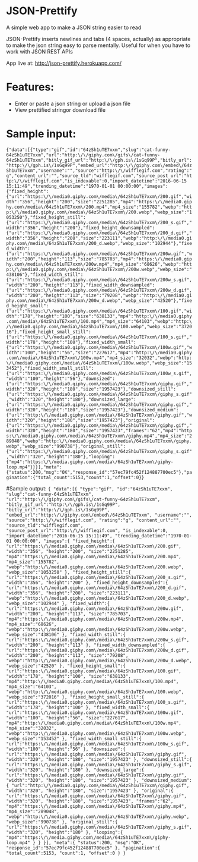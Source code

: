 # JSON-Prettify
A simple web app to make a JSON string easier to read

JSON-Prettify inserts newlines and tabs (4 spaces, actually) as appropriate to make the json string easy to parse mentally.
Useful for when you have to work with JSON REST APIs

App live at: http://json-prettify.herokuapp.com/

# Features:
* Enter or paste a json string or upload a json file
* View prettified stringor download file

# Sample input:
`{"data":[{"type":"gif","id":"64zSh1uTE7xxm","slug":"cat-funny-64zSh1uTE7xxm","url":"http:\/\/giphy.com\/gifs\/cat-funny-64zSh1uTE7xxm","bitly_gif_url":"http:\/\/gph.is\/1sGq99P","bitly_url":"http:\/\/gph.is\/1sGq99P","embed_url":"http:\/\/giphy.com\/embed\/64zSh1uTE7xxm","username":"","source":"http:\/\/wifflegif.com","rating":"g","content_url":"","source_tld":"wifflegif.com","source_post_url":"http:\/\/wifflegif.com","is_indexable":0,"import_datetime":"2016-06-15 15:11:49","trending_datetime":"1970-01-01 00:00:00","images":{"fixed_height":{"url":"https:\/\/media0.giphy.com\/media\/64zSh1uTE7xxm\/200.gif","width":"356","height":"200","size":"2251285","mp4":"https:\/\/media0.giphy.com\/media\/64zSh1uTE7xxm\/200.mp4","mp4_size":"155782","webp":"http:\/\/media0.giphy.com\/media\/64zSh1uTE7xxm\/200.webp","webp_size":"1053250"},"fixed_height_still":{"url":"https:\/\/media0.giphy.com\/media\/64zSh1uTE7xxm\/200_s.gif","width":"356","height":"200"},"fixed_height_downsampled":{"url":"https:\/\/media0.giphy.com\/media\/64zSh1uTE7xxm\/200_d.gif","width":"356","height":"200","size":"223111","webp":"http:\/\/media0.giphy.com\/media\/64zSh1uTE7xxm\/200_d.webp","webp_size":"102944"},"fixed_width":{"url":"https:\/\/media0.giphy.com\/media\/64zSh1uTE7xxm\/200w.gif","width":"200","height":"113","size":"785703","mp4":"https:\/\/media0.giphy.com\/media\/64zSh1uTE7xxm\/200w.mp4","mp4_size":"68626","webp":"http:\/\/media0.giphy.com\/media\/64zSh1uTE7xxm\/200w.webp","webp_size":"438106"},"fixed_width_still":{"url":"https:\/\/media0.giphy.com\/media\/64zSh1uTE7xxm\/200w_s.gif","width":"200","height":"113"},"fixed_width_downsampled":{"url":"https:\/\/media0.giphy.com\/media\/64zSh1uTE7xxm\/200w_d.gif","width":"200","height":"113","size":"79208","webp":"http:\/\/media0.giphy.com\/media\/64zSh1uTE7xxm\/200w_d.webp","webp_size":"42520"},"fixed_height_small":{"url":"https:\/\/media0.giphy.com\/media\/64zSh1uTE7xxm\/100.gif","width":"178","height":"100","size":"638133","mp4":"http:\/\/media0.giphy.com\/media\/64zSh1uTE7xxm\/100.mp4","mp4_size":"64103","webp":"http:\/\/media0.giphy.com\/media\/64zSh1uTE7xxm\/100.webp","webp_size":"372016"},"fixed_height_small_still":{"url":"https:\/\/media0.giphy.com\/media\/64zSh1uTE7xxm\/100_s.gif","width":"178","height":"100"},"fixed_width_small":{"url":"https:\/\/media0.giphy.com\/media\/64zSh1uTE7xxm\/100w.gif","width":"100","height":"56","size":"227617","mp4":"http:\/\/media0.giphy.com\/media\/64zSh1uTE7xxm\/100w.mp4","mp4_size":"32032","webp":"http:\/\/media0.giphy.com\/media\/64zSh1uTE7xxm\/100w.webp","webp_size":"153452"},"fixed_width_small_still":{"url":"https:\/\/media0.giphy.com\/media\/64zSh1uTE7xxm\/100w_s.gif","width":"100","height":"56"},"downsized":{"url":"https:\/\/media0.giphy.com\/media\/64zSh1uTE7xxm\/giphy.gif","width":"320","height":"180","size":"1957423"},"downsized_still":{"url":"https:\/\/media0.giphy.com\/media\/64zSh1uTE7xxm\/giphy_s.gif","width":"320","height":"180"},"downsized_large":{"url":"https:\/\/media0.giphy.com\/media\/64zSh1uTE7xxm\/giphy.gif","width":"320","height":"180","size":"1957423"},"downsized_medium":{"url":"http:\/\/media0.giphy.com\/media\/64zSh1uTE7xxm\/giphy.gif","width":"320","height":"180","size":"1957423"},"original":{"url":"https:\/\/media0.giphy.com\/media\/64zSh1uTE7xxm\/giphy.gif","width":"320","height":"180","size":"1957423","frames":"62","mp4":"https:\/\/media0.giphy.com\/media\/64zSh1uTE7xxm\/giphy.mp4","mp4_size":"289048","webp":"http:\/\/media0.giphy.com\/media\/64zSh1uTE7xxm\/giphy.webp","webp_size":"990738"},"original_still":{"url":"https:\/\/media0.giphy.com\/media\/64zSh1uTE7xxm\/giphy_s.gif","width":"320","height":"180"},"looping":{"mp4":"https:\/\/media.giphy.com\/media\/64zSh1uTE7xxm\/giphy-loop.mp4"}}}],"meta":{"status":200,"msg":"OK","response_id":"57ec79fc452f124887700ec5"},"pagination":{"total_count":5153,"count":1,"offset":0}}`

#Sample output:
`{
    "data":[{
        "type":"gif",
        "id":"64zSh1uTE7xxm",
        "slug":"cat-funny-64zSh1uTE7xxm",
        "url":"http:\/\/giphy.com\/gifs\/cat-funny-64zSh1uTE7xxm",
        "bitly_gif_url":"http:\/\/gph.is\/1sGq99P",
        "bitly_url":"http:\/\/gph.is\/1sGq99P",
        "embed_url":"http:\/\/giphy.com\/embed\/64zSh1uTE7xxm",
        "username":"",
        "source":"http:\/\/wifflegif.com",
        "rating":"g",
        "content_url":"",
        "source_tld":"wifflegif.com",
        "source_post_url":"http:\/\/wifflegif.com",
        "is_indexable":0,
        "import_datetime":"2016-06-15 15:11:49",
        "trending_datetime":"1970-01-01 00:00:00",
        "images":{
            "fixed_height":{
                "url":"https:\/\/media0.giphy.com\/media\/64zSh1uTE7xxm\/200.gif",
                "width":"356",
                "height":"200",
                "size":"2251285",
                "mp4":"https:\/\/media0.giphy.com\/media\/64zSh1uTE7xxm\/200.mp4",
                "mp4_size":"155782",
                "webp":"http:\/\/media0.giphy.com\/media\/64zSh1uTE7xxm\/200.webp",
                "webp_size":"1053250"
                },
            "fixed_height_still":{
                "url":"https:\/\/media0.giphy.com\/media\/64zSh1uTE7xxm\/200_s.gif",
                "width":"356",
                "height":"200"
                },
            "fixed_height_downsampled":{
                "url":"https:\/\/media0.giphy.com\/media\/64zSh1uTE7xxm\/200_d.gif",
                "width":"356",
                "height":"200",
                "size":"223111",
                "webp":"http:\/\/media0.giphy.com\/media\/64zSh1uTE7xxm\/200_d.webp",
                "webp_size":"102944"
                },
            "fixed_width":{
                "url":"https:\/\/media0.giphy.com\/media\/64zSh1uTE7xxm\/200w.gif",
                "width":"200",
                "height":"113",
                "size":"785703",
                "mp4":"https:\/\/media0.giphy.com\/media\/64zSh1uTE7xxm\/200w.mp4",
                "mp4_size":"68626",
                "webp":"http:\/\/media0.giphy.com\/media\/64zSh1uTE7xxm\/200w.webp",
                "webp_size":"438106"
                },
            "fixed_width_still":{
                "url":"https:\/\/media0.giphy.com\/media\/64zSh1uTE7xxm\/200w_s.gif",
                "width":"200",
                "height":"113"
                },
            "fixed_width_downsampled":{
                "url":"https:\/\/media0.giphy.com\/media\/64zSh1uTE7xxm\/200w_d.gif",
                "width":"200",
                "height":"113",
                "size":"79208",
                "webp":"http:\/\/media0.giphy.com\/media\/64zSh1uTE7xxm\/200w_d.webp",
                "webp_size":"42520"
                },
            "fixed_height_small":{
                "url":"https:\/\/media0.giphy.com\/media\/64zSh1uTE7xxm\/100.gif",
                "width":"178",
                "height":"100",
                "size":"638133",
                "mp4":"http:\/\/media0.giphy.com\/media\/64zSh1uTE7xxm\/100.mp4",
                "mp4_size":"64103",
                "webp":"http:\/\/media0.giphy.com\/media\/64zSh1uTE7xxm\/100.webp",
                "webp_size":"372016"
                },
            "fixed_height_small_still":{
                "url":"https:\/\/media0.giphy.com\/media\/64zSh1uTE7xxm\/100_s.gif",
                "width":"178",
                "height":"100"
                },
            "fixed_width_small":{
                "url":"https:\/\/media0.giphy.com\/media\/64zSh1uTE7xxm\/100w.gif",
                "width":"100",
                "height":"56",
                "size":"227617",
                "mp4":"http:\/\/media0.giphy.com\/media\/64zSh1uTE7xxm\/100w.mp4",
                "mp4_size":"32032",
                "webp":"http:\/\/media0.giphy.com\/media\/64zSh1uTE7xxm\/100w.webp",
                "webp_size":"153452"
                },
            "fixed_width_small_still":{
                "url":"https:\/\/media0.giphy.com\/media\/64zSh1uTE7xxm\/100w_s.gif",
                "width":"100",
                "height":"56"
                },
            "downsized":{
                "url":"https:\/\/media0.giphy.com\/media\/64zSh1uTE7xxm\/giphy.gif",
                "width":"320",
                "height":"180",
                "size":"1957423"
                },
            "downsized_still":{
                "url":"https:\/\/media0.giphy.com\/media\/64zSh1uTE7xxm\/giphy_s.gif",
                "width":"320",
                "height":"180"
                },
            "downsized_large":{
                "url":"https:\/\/media0.giphy.com\/media\/64zSh1uTE7xxm\/giphy.gif",
                "width":"320",
                "height":"180",
                "size":"1957423"
                },
            "downsized_medium":{
                "url":"http:\/\/media0.giphy.com\/media\/64zSh1uTE7xxm\/giphy.gif",
                "width":"320",
                "height":"180",
                "size":"1957423"
                },
            "original":{
                "url":"https:\/\/media0.giphy.com\/media\/64zSh1uTE7xxm\/giphy.gif",
                "width":"320",
                "height":"180",
                "size":"1957423",
                "frames":"62",
                "mp4":"https:\/\/media0.giphy.com\/media\/64zSh1uTE7xxm\/giphy.mp4",
                "mp4_size":"289048",
                "webp":"http:\/\/media0.giphy.com\/media\/64zSh1uTE7xxm\/giphy.webp",
                "webp_size":"990738"
                },
            "original_still":{
                "url":"https:\/\/media0.giphy.com\/media\/64zSh1uTE7xxm\/giphy_s.gif",
                "width":"320",
                "height":"180"
                },
            "looping":{
                "mp4":"https:\/\/media.giphy.com\/media\/64zSh1uTE7xxm\/giphy-loop.mp4"
                }
            }
        }],
    "meta":{
        "status":200,
        "msg":"OK",
        "response_id":"57ec79fc452f124887700ec5"
        },
    "pagination":{
        "total_count":5153,
        "count":1,
        "offset":0
        }
    }
`
